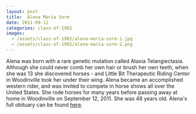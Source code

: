 ```yaml
---
layout: post
title:  Alena Maria Sorm
date: 2011-09-12
categories: class-of-1982
images:
  - /assets/class-of-1982/alena-maria-sorm-1.jpg
  - /assets/class-of-1982/alena-maria-sorm-2.png
---
```


Alena was born with a rare genetic mutation called Ataxia Telangiectasia. Although she could never comb her own hair or brush her own teeth, when she was 13 she discovered horses - and Little Bit Therapeutic Riding Center in Woodinville took her under their wing. Alena became an accomplished western rider, and was invited to compete in horse shows all over the United States. She rode horses for many years before passing away at home in Woodinville on September 12, 2011. She was 48 years old. Alena's full obituary can be found [here](http://tinyurl.com/o9x74yt).


